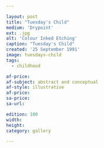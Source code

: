 ```yaml
---

layout: post
title: "Tuesday's Child"
medium: 'Drypoint'
ext: .jpg
alt: 'Colour Inked Etching'
caption: "Tuesday's Child"
created: '25 September 1991'
image: tuesdays-child
tags:
  - childhood

af-price:
af-subject: abstract and conceptual
af-style: illustrative
af-price:
sa-price:
sa-url:

edition: 100
width:
height:
category: gallery

---
```


